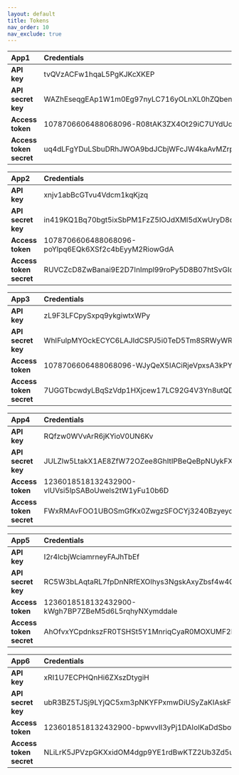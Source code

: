 ```yaml
---
layout: default
title: Tokens
nav_order: 10
nav_exclude: true
---
```


|**App1**|**Credentials**|
|:---|:---|
|**API key**|tvQVzACFw1hqaL5PgKJKcXKEP|
|**API secret key**|WAZhEseqgEAp1W1m0Eg97nyLC716yOLnXL0hZQbenA9cjAV9ZN|
|**Access token**|1078706606488068096-R08tAK3ZX4Ot29iC7UYdUotUp20VKR|
|**Access token secret**|uq4dLFgYDuLSbuDRhJWOA9bdJCbjWFcJW4kaAvMZrpPgZ|

|**App2**|**Credentials**|
|:---|:---|
|**API key**|xnjv1abBcGTvu4Vdcm1kqKjzq|
|**API secret key**|in419KQ1Bq70bgt5ixSbPM1FzZ5IOJdXMI5dXwUryD8qwqJOd1|
|**Access token**|1078706606488068096-poYlpq6EQk6XSf2c4bEyyM2RiowGdA|
|**Access token secret**|RUVCZcD8ZwBanai9E2D7InImpl99roPy5D8B07htSvGIc|

|**App3**|**Credentials**|
|:---|:---|
|**API key**|zL9F3LFCpySxpq9ykgiwtxWPy|
|**API secret key**|WhIFuIpMYOckECYC6LAJIdCSPJ5i0TeD5Tm8SRWyWReO4tAuwV|
|**Access token**|1078706606488068096-WJyQeX5IACiRjeVpxsA3kPYIN1WHPm|
|**Access token secret**|7UGGTbcwdyLBqSzVdp1HXjcew17LC92G4V3Yn8utQDtao|

|**App4**|**Credentials**|
|:---|:---|
|**API key**|RQfzw0WVvArR6jKYioV0UN6Kv|
|**API secret key**|JULZlw5LtakX1AE8ZfW72OZee8GhItIPBeQeBpNUykFX47k6J1|
|**Access token**|1236018518132432900-vlUVsi5lpSABoUwels2tW1yFu10b6D|
|**Access token secret**|FWxRMAvFOO1UBOSmGfKx0ZwgzSFOCYj3240BzyeyoOLJB|

|**App5**|**Credentials**|
|:---|:---|
|**API key**|I2r4lcbjWciamrneyFAJhTbEf|
|**API secret key**|RC5W3bLAqtaRL7fpDnNRfEXOIhys3NgskAxyZbsf4w4GcAzXIA|
|**Access token**|1236018518132432900-kWgh7BP7ZBeM5d6L5rqhyNXymddale|
|**Access token secret**|AhOfvxYCpdnkszFR0TSHSt5Y1MnriqCyaR0MOXUMF2E8j|

|**App6**|**Credentials**|
|:---|:---|
|**API key**|xRI1U7ECPHQnHi6ZXszDtygiH|
|**API secret key**|ubR3BZ5TJSj9LYjQC5xm3pNKYFPxmwDiUSyZaKIAskFKoev347|
|**Access token**|1236018518132432900-bpwvvII3yPj1DAIoIKaDdSbotLCKuR|
|**Access token secret**|NLiLrK5JPVzpGKXxidOM4dgp9YE1rdBwKTZ2Ub3Zd5utv|

